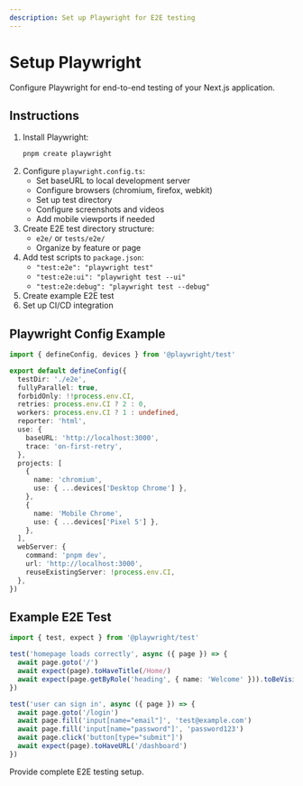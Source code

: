 ```yaml
---
description: Set up Playwright for E2E testing
---
```


# Setup Playwright

Configure Playwright for end-to-end testing of your Next.js application.

## Instructions

1. Install Playwright:
   ```bash
   pnpm create playwright
   ```
2. Configure `playwright.config.ts`:
   - Set baseURL to local development server
   - Configure browsers (chromium, firefox, webkit)
   - Set up test directory
   - Configure screenshots and videos
   - Add mobile viewports if needed
3. Create E2E test directory structure:
   - `e2e/` or `tests/e2e/`
   - Organize by feature or page
4. Add test scripts to `package.json`:
   - `"test:e2e": "playwright test"`
   - `"test:e2e:ui": "playwright test --ui"`
   - `"test:e2e:debug": "playwright test --debug"`
5. Create example E2E test
6. Set up CI/CD integration

## Playwright Config Example

```typescript
import { defineConfig, devices } from '@playwright/test'

export default defineConfig({
  testDir: './e2e',
  fullyParallel: true,
  forbidOnly: !!process.env.CI,
  retries: process.env.CI ? 2 : 0,
  workers: process.env.CI ? 1 : undefined,
  reporter: 'html',
  use: {
    baseURL: 'http://localhost:3000',
    trace: 'on-first-retry',
  },
  projects: [
    {
      name: 'chromium',
      use: { ...devices['Desktop Chrome'] },
    },
    {
      name: 'Mobile Chrome',
      use: { ...devices['Pixel 5'] },
    },
  ],
  webServer: {
    command: 'pnpm dev',
    url: 'http://localhost:3000',
    reuseExistingServer: !process.env.CI,
  },
})
```

## Example E2E Test

```typescript
import { test, expect } from '@playwright/test'

test('homepage loads correctly', async ({ page }) => {
  await page.goto('/')
  await expect(page).toHaveTitle(/Home/)
  await expect(page.getByRole('heading', { name: 'Welcome' })).toBeVisible()
})

test('user can sign in', async ({ page }) => {
  await page.goto('/login')
  await page.fill('input[name="email"]', 'test@example.com')
  await page.fill('input[name="password"]', 'password123')
  await page.click('button[type="submit"]')
  await expect(page).toHaveURL('/dashboard')
})
```

Provide complete E2E testing setup.
